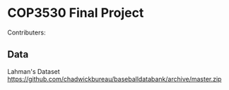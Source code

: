 # COP3530 Final Project

Contributers:


## Data
Lahman's Dataset
https://github.com/chadwickbureau/baseballdatabank/archive/master.zip
